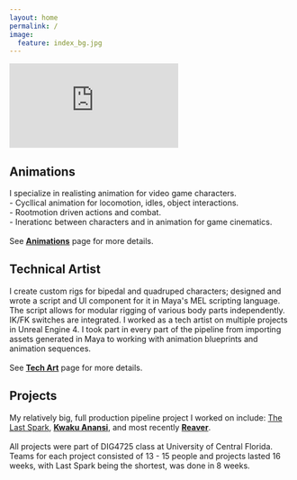 ```yaml
---
layout: home
permalink: /
image:
  feature: index_bg.jpg
---
```


<iframe onload="this.width=screen.width;this.height=screen.height;" src="https://player.vimeo.com/video/326663097" frameborder="0" allow="accelerometer; autoplay; encrypted-media; gyroscope; picture-in-picture" allowfullscreen></iframe>

<div class="tiles">
  
  <div class="tile-medium">
    <h2 class="post-title">Animations</h2>
    <p class="post-excerpt">I specialize in realisting animation for video game characters. <br> 
    - Cycllical animation for locomotion, idles, object interactions. <br>
    - Rootmotion driven actions and combat. <br>
    - Inerationc between characters and in animation for game cinematics. <br>
    <br>
    See <strong><a href="http://umych.com/animations/">Animations</a></strong> page for more details.</p>
  </div><!-- /.tile -->
  
  <div class="tile-medium">
    <h2 class="post-title">Technical Artist</h2>
    <p class="post-excerpt">I create custom rigs for bipedal and quadruped characters; designed and wrote a script and UI component for it in Maya's MEL scripting language. The script allows for modular rigging of various body parts independently. IK/FK switches are integrated.
    I worked as a tech artist on multiple projects in Unreal Engine 4. I took part in every part of the pipeline from importing assets generated in Maya to working with animation blueprints and animation sequences. <br>
    <br>
    See <strong><a href="http://umych.com/techart/">Tech Art</a></strong> page for more details.</p>
  </div><!-- /.tile -->
  
  <div class="tile-medium">
    <h2 class="post-title">Projects</h2>
    <p class="post-excerpt">My relatively big, full production pipeline project I worked on include: <a href="http://www.umych.com/projects/last-spark/">The Last Spark</a>, <strong><a href="http://www.umych.com/projects/anansi/">Kwaku Anansi</a></strong>, and most recently <strong><a href="http://www.umych.com/projects/reaver/">Reaver</a></strong>. <br>
    <br>
    All projects were part of DIG4725 class at University of Central Florida. Teams for each project consisted of 13 - 15 people and projects lasted 16 weeks, with Last Spark being the shortest, was done in 8 weeks. </p>
    
  </div><!-- /.tile -->

</div><!-- /.tiles -->  

